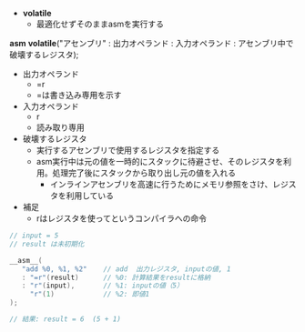 

- __volatile__
  - 最適化せずそのままasmを実行する



__asm__ __volatile__("アセンブリ" : 出力オペランド : 入力オペランド : アセンブリ中で破壊するレジスタ);

- 出力オペランド
  - =r
  - =は書き込み専用を示す
- 入力オペランド
  - r
  - 読み取り専用
- 破壊するレジスタ
  - 実行するアセンブリで使用するレジスタを指定する
  - asm実行中は元の値を一時的にスタックに待避させ、そのレジスタを利用。処理完了後にスタックから取り出し元の値を入れる
    - インラインアセンブリを高速に行うためにメモリ参照をさけ、レジスタを利用している
- 補足
  - rはレジスタを使ってというコンパイラへの命令

```c
// input = 5
// result は未初期化

__asm__(
   "add %0, %1, %2"    // add  出力レジスタ, inputの値, 1
   : "=r"(result)      // %0: 計算結果をresultに格納
   : "r"(input),       // %1: inputの値（5）
     "r"(1)            // %2: 即値1
);

// 結果: result = 6  (5 + 1)
```